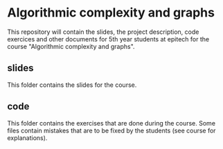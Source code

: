 # Algorithmic complexity and graphs

This repository will contain the slides, the project description,
code exercices and other documents for 5th year students at epitech
for the course "Algorithmic complexity and graphs".

## slides

This folder contains the slides for the course.

## code

This folder contains the exercises that are done during the course. Some files
 contain mistakes that are to be fixed by the students (see course for explanations).

